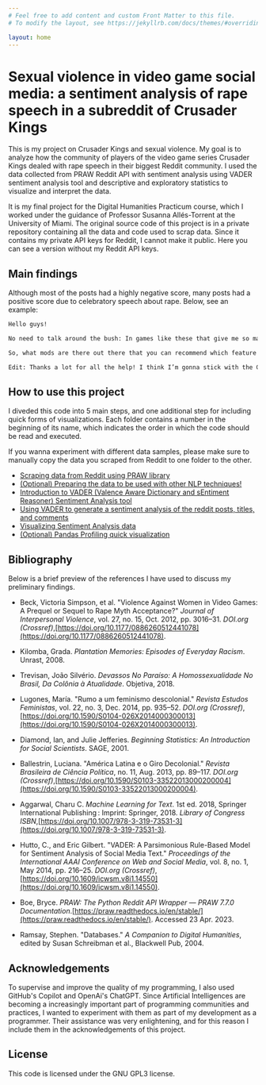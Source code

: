 ```yaml
---
# Feel free to add content and custom Front Matter to this file.
# To modify the layout, see https://jekyllrb.com/docs/themes/#overriding-theme-defaults

layout: home
---
```




# Sexual violence in video game social media: a sentiment analysis of rape speech in a subreddit of Crusader Kings
This is my project on Crusader Kings and sexual violence. My goal is to analyze how the community of players of the video game series Crusader Kings dealed with rape speech in their biggest Reddit community. I used the data collected from PRAW Reddit API with sentiment analysis using VADER sentiment analysis tool and descriptive and exploratory statistics to visualize and interpret the data. 

It is my final project for the Digital Humanities Practicum course, which I worked under the guidance of Professor Susanna Allés-Torrent at the University of Miami. The original source code of this project is in a private repository containing all the data and code used to scrap data. Since it contains my private API keys for Reddit, I cannot make it public. Here you can see a version without my Reddit API keys. 

## Main findings

Although most of the posts had a highly negative score, many posts had a positive score due to celebratory speech about rape. Below, see an example:

```html
Hello guys!

No need to talk around the bush: In games like these that give me so many options I want to go completely nuts in terms of morality!

So, what mods are there out there that you can recommend which feature all these things that would induce my employer to fire me and my family to disown me should they ever find out I played it?

Edit: Thanks a lot for all the help! I think I’m gonna stick with the GoT mod for now since the Dark World reborn seems to have some balancing issues and I’m really not a fan of animals.
```

## How to use this project
I diveded this code into 5 main steps, and one additional step for including quick forms of visualizations. Each folder contains a number in the beginning of its name, which indicates the order in which the code should be read and executed.

If you wanna experiment with different data samples, please make sure to manually copy the data you scraped from Reddit to one folder to the other.


- [Scraping data from Reddit using PRAW library](/tutorial/2023-04-25-1_praw_scrap_ck_reddit_rape)
- [(Optional) Preparing the data to be used with other NLP techniques!](/tutorial/2023-04-26-2_merge_posts_comments)
- [Introduction to VADER (Valence Aware Dictionary and sEntiment Reasoner) Sentiment Analysis tool](/tutorial/2023-04-27-3_introduction_to_vader)
- [Using VADER to generate a sentiment analysis of the reddit posts, titles, and comments](/tutorial/2023-04-28-4_sentiment_analysis)
- [Visualizing Sentiment Analysis data](/tutorial/2023-05-04-5_visualization_sentiment_analysis)
- [(Optional) Pandas Profiling quick visualization](/tutorial/2023-05-05-6_pandas_profiling_visualization)


## Bibliography

Below is a brief preview of the references I have used to discuss my preliminary findings.

- Beck, Victoria Simpson, et al. "Violence Against Women in Video Games: A Prequel or Sequel to Rape Myth Acceptance?" _Journal of Interpersonal Violence_, vol. 27, no. 15, Oct. 2012, pp. 3016–31. _DOI.org (Crossref)_,[https://doi.org/10.1177/0886260512441078](https://doi.org/10.1177/0886260512441078).

- Kilomba, Grada. _Plantation Memories: Episodes of Everyday Racism_. Unrast, 2008.

- Trevisan, João Silvério. _Devassos No Paraíso: A Homossexualidade No Brasil, Da Colônia à Atualidade_. Objetiva, 2018.

- Lugones, María. "Rumo a um feminismo descolonial." _Revista Estudos Feministas_, vol. 22, no. 3, Dec. 2014, pp. 935–52. _DOI.org (Crossref)_,[https://doi.org/10.1590/S0104-026X2014000300013](https://doi.org/10.1590/S0104-026X2014000300013).

- Diamond, Ian, and Julie Jefferies. _Beginning Statistics: An Introduction for Social Scientists_. SAGE, 2001.

- Ballestrin, Luciana. "América Latina e o Giro Decolonial." _Revista Brasileira de Ciência Política_, no. 11, Aug. 2013, pp. 89–117. _DOI.org (Crossref)_,[https://doi.org/10.1590/S0103-33522013000200004](https://doi.org/10.1590/S0103-33522013000200004).

- Aggarwal, Charu C. _Machine Learning for Text_. 1st ed. 2018, Springer International Publishing : Imprint: Springer, 2018. _Library of Congress ISBN_,[https://doi.org/10.1007/978-3-319-73531-3](https://doi.org/10.1007/978-3-319-73531-3).

- Hutto, C., and Eric Gilbert. "VADER: A Parsimonious Rule-Based Model for Sentiment Analysis of Social Media Text." _Proceedings of the International AAAI Conference on Web and Social Media_, vol. 8, no. 1, May 2014, pp. 216–25. _DOI.org (Crossref)_,[https://doi.org/10.1609/icwsm.v8i1.14550](https://doi.org/10.1609/icwsm.v8i1.14550).

- Boe, Bryce. _PRAW: The Python Reddit API Wrapper — PRAW 7.7.0 Documentation_.[https://praw.readthedocs.io/en/stable/](https://praw.readthedocs.io/en/stable/). Accessed 23 Apr. 2023.

- Ramsay, Stephen. "Databases." _A Companion to Digital Humanities_, edited by Susan Schreibman et al., Blackwell Pub, 2004.

## Acknowledgements
To supervise and improve the quality of my programming, I also used GitHub's Copilot and OpenAi's ChatGPT. Since Artificial Intelligences are becoming a increasingly important part of programming communities and practices, I wanted to experiment with them as part of my development as a programmer. Their assistance was very enlightening, and for this reason I include them in the acknowledgements of this project.

## License
This code is licensed under the GNU GPL3 license.